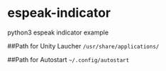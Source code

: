 # espeak-indicator
python3 espeak indicator example


##Path for Unity Laucher
`/usr/share/applications/`

##Path for Autostart
`~/.config/autostart`
